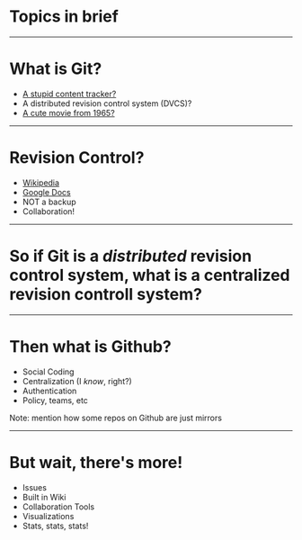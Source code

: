 # Topics in brief

---

# What is Git?
 - [A stupid content tracker?](https://www.kernel.org/pub/software/scm/git/docs/)
 - A distributed revision control system (DVCS)?
 - [A cute movie from 1965?](http://www.imdb.com/title/tt0169953)

---

# Revision Control?

 - [Wikipedia](http://en.wikipedia.org/wiki/Wikipedia:Contributing_to_Wikipedia)
 - [Google Docs](https://support.google.com/docs/answer/190843?rd=1)
 - NOT a backup
 - Collaboration!

---

# So if Git is a *distributed* revision control system, what is a **centralized** revision controll system?

---

# Then what is Github?

 - Social Coding
 - Centralization (I *know*, right?)
 - Authentication
 - Policy, teams, etc

Note: mention how some repos on Github are just mirrors

---

# But wait, there's more!

 - Issues
 - Built in Wiki
 - Collaboration Tools
 - Visualizations
 - Stats, stats, stats!
